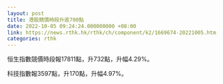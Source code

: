 ```yaml
---
layout: post
title: 港股競價時段升逾700點
date: 2022-10-05 09:24:24.000000000 +08:00
link: https://news.rthk.hk/rthk/ch/component/k2/1669674-20221005.htm
categories: rthk
---
```


恒生指數競價時段報17811點，升732點，升幅4.29%。

科技指數報3597點，升170點，升幅4.97%。
